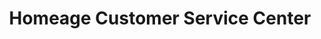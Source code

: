 ---
title: "Homeage Customer Service Center"
url: /karachi/homeage-customer-service-center/
shop: Elektronik
---